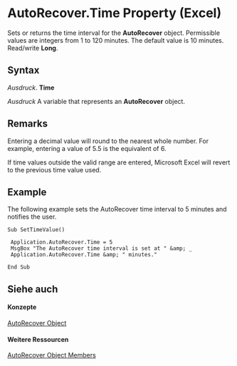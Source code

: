 
# AutoRecover.Time Property (Excel)

Sets or returns the time interval for the  **AutoRecover** object. Permissible values are integers from 1 to 120 minutes. The default value is 10 minutes. Read/write **Long**.


## Syntax

 _Ausdruck_. **Time**

 _Ausdruck_ A variable that represents an **AutoRecover** object.


## Remarks

Entering a decimal value will round to the nearest whole number. For example, entering a value of 5.5 is the equivalent of 6.

If time values outside the valid range are entered, Microsoft Excel will revert to the previous time value used.


## Example

The following example sets the AutoRecover time interval to 5 minutes and notifies the user.


```
Sub SetTimeValue() 
 
 Application.AutoRecover.Time = 5 
 MsgBox "The AutoRecover time interval is set at " &amp; _ 
 Application.AutoRecover.Time &amp; " minutes." 
 
End Sub
```


## Siehe auch


#### Konzepte


[AutoRecover Object](02fb24e7-4823-7e52-79d7-3d2726f31227.md)
#### Weitere Ressourcen


[AutoRecover Object Members](http://msdn.microsoft.com/library/a850ea2f-9e56-4776-f29c-23a5421c4649%28Office.15%29.aspx)